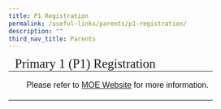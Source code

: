 ```yaml
---
title: P1 Registration
permalink: /useful-links/parents/p1-registration/
description: ""
third_nav_title: Parents
---
```

<table style="font-size:16px">
<thead>
	<tr><td colspan="2" style="line-height:15px; font-family:impact; font-size:25px;">Primary 1 (P1) Registration</td></tr>
	</thead>
	<tbody>
		<tr>
			<td style="border: solid 0px black"><ul>
<p style="font-family:arial; text-align:justify; font-size:16px">Please refer to <a href="https://www.moe.gov.sg/primary/p1-registration/" target="_blank">MOE Website</a> for more information.</p></ul></td></tr></tbody></table>